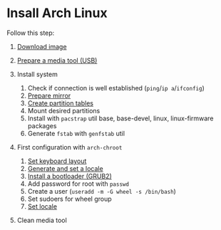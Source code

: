 # Insall Arch Linux

Follow this step:

1.  [Download image](../20220316161804/README.md)
1.  [Prepare a media tool (USB)](../20220316161913/README.md)
1.  Install system
    
    1.  Check if connection is well established (`ping`/`ip a`/`ifconfig`)
    1.  [Prepare mirror](../20220113120230/README.md)
    1.  [Create partition tables](../20220316173449/README.md)
    1.  Mount desired partitions
    1.  Install with `pacstrap` util base, base-devel, linux, linux-firmware
        packages
    1.  Generate `fstab` with `genfstab` util

1.  First configuration with `arch-chroot`
    
    1.  [Set keyboard layout](../20220318125313/README.md)
    1.  [Generate and set a locale](../20220318130255/README.md)
    1.  [Install a bootloader (GRUB2)]()
    1.  Add password for root with `passwd`
    1.  Create a user (`useradd -m -G wheel -s /bin/bash`)
    1.  Set sudoers for wheel group
    1.  [Set locale]()

1. Clean media tool
